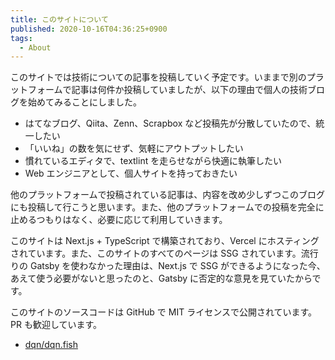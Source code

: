 ```yaml
---
title: このサイトについて
published: 2020-10-16T04:36:25+0900
tags:
  - About
---
```


このサイトでは技術についての記事を投稿していく予定です。いままで別のプラットフォームで記事は何件か投稿していましたが、以下の理由で個人の技術ブログを始めてみることにしました。

- はてなブログ、Qiita、Zenn、Scrapbox など投稿先が分散していたので、統一したい
- 「いいね」の数を気にせず、気軽にアウトプットしたい
- 慣れているエディタで、textlint を走らせながら快適に執筆したい
- Web エンジニアとして、個人サイトを持っておきたい

他のプラットフォームで投稿されている記事は、内容を改め少しずつこのブログにも投稿して行こうと思います。また、他のプラットフォームでの投稿を完全に止めるつもりはなく、必要に応じて利用していきます。

このサイトは Next.js + TypeScript で構築されており、Vercel にホスティングされています。また、このサイトのすべてのページは SSG されています。流行りの Gatsby を使わなかった理由は、Next.js で SSG ができるようになった今、あえて使う必要がないと思ったのと、Gatsby に否定的な意見を見ていたからです。

このサイトのソースコードは GitHub で MIT ライセンスで公開されています。PR も歓迎しています。

- [dqn/dqn.fish](https://github.com/dqn/dqn.fish)
